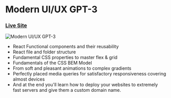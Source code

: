 # Modern UI/UX GPT-3

### [Live Site](https://TarekMohamed-Dev.github.io/GPT3)

![Modern UI/UX GPT-3](https://i.ibb.co/TR5LW9z/image.png)

- React Functional components and their reusability
- React file and folder structure
- Fundamental CSS properties to master flex & grid
- Fundamentals of the CSS BEM Model
- From soft and pleasant animations to complex gradients
- Perfectly placed media queries for satisfactory responsiveness covering almost devices
- And at the end you'll learn how to deploy your websites to extremely fast servers and give them a custom domain name.
